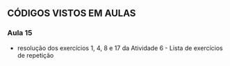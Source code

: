 ## CÓDIGOS VISTOS EM AULAS


### Aula 15
- resolução dos exercícios 1, 4, 8 e 17 da Atividade 6 - Lista de exercícios de repetição
